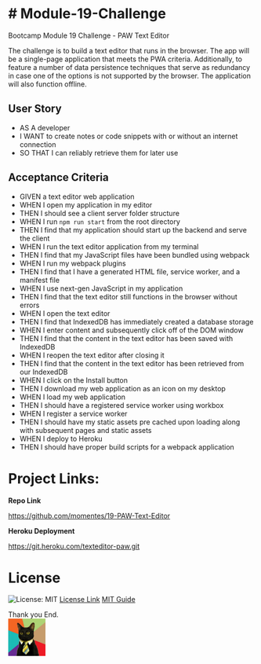# # Module-19-Challenge
Bootcamp Module 19 Challenge - PAW Text Editor

The challenge is to build a text editor that runs in the browser. The app will be a single-page application that meets the PWA criteria. Additionally, to feature a number of data persistence techniques that serve as redundancy in case one of the options is not supported by the browser. The application will also function offline.

## User Story
- AS A developer
- I WANT to create notes or code snippets with or without an internet connection
- SO THAT I can reliably retrieve them for later use

## Acceptance Criteria
- GIVEN a text editor web application
- WHEN I open my application in my editor
- THEN I should see a client server folder structure
- WHEN I run `npm run start` from the root directory
- THEN I find that my application should start up the backend and serve the client
- WHEN I run the text editor application from my terminal
- THEN I find that my JavaScript files have been bundled using webpack
- WHEN I run my webpack plugins
- THEN I find that I have a generated HTML file, service worker, and a manifest file
- WHEN I use next-gen JavaScript in my application
- THEN I find that the text editor still functions in the browser without errors
- WHEN I open the text editor
- THEN I find that IndexedDB has immediately created a database storage
- WHEN I enter content and subsequently click off of the DOM window
- THEN I find that the content in the text editor has been saved with IndexedDB
- WHEN I reopen the text editor after closing it
- THEN I find that the content in the text editor has been retrieved from our IndexedDB
- WHEN I click on the Install button
- THEN I download my web application as an icon on my desktop
- WHEN I load my web application
- THEN I should have a registered service worker using workbox
- WHEN I register a service worker
- THEN I should have my static assets pre cached upon loading along with subsequent pages and static assets
- WHEN I deploy to Heroku
- THEN I should have proper build scripts for a webpack application

# Project Links:

**Repo Link**

https://github.com/momentes/19-PAW-Text-Editor


**Heroku Deployment**

https://git.heroku.com/texteditor-paw.git


# License

![License: MIT](https://img.shields.io/badge/License-MIT-yellow.svg)
<a href = "https://opensource.org/licenses/MIT">License Link</a>
<a href = "https://gist.github.com/ckib16/8732561535ed766cd6b8">MIT Guide</a>

Thank you
End.        
<img src="/images/business-cat1.jpg" width=15%>